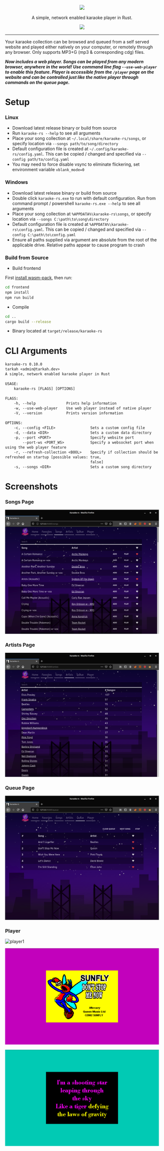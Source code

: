 <p align="center">
  <a href="assets/logo.png">
    <img src="assets/logo.png" width="30%" />
  </a>
</p>
<p align="center">
  A simple, network enabled karaoke player in Rust.
</p>
<p align="center">
  <a href="https://dev.azure.com/tarkah/karaoke-rs/_build/latest?definitionId=1&branchName=master">
    <img src="https://dev.azure.com/tarkah/karaoke-rs/_apis/build/status/tarkah.karaoke-rs?branchName=master" />
  </a>
</p>

---

Your karaoke collection can be browsed and queued from a self served website and played either natively on your computer, or remotely through any browser. Only supports MP3+G (mp3 & corresponding cdg) files.

**_Now includes a web player. Songs can be played from any modern browser, anywhere in the world! Use command line flag `--use-web-player` to enable this feature. Player is accessible from the `/player` page on the website and can be controlled just like the native player through commands on the queue page._**

# Setup
### Linux
- Download latest release binary or build from source
- Run `karaoke-rs --help` to see all arguments
- Place your song collection at `~/.local/share/karaoke-rs/songs`, or specify location via `--songs path/to/song/directory`
- Default configuration file is created at `~/.config/karaoke-rs/config.yaml`. This can be copied / changed and specified via `--config path/to/config.yaml`
- You may need to force disable vsync to eliminate flickering, set environment variable `vblank_mode=0`

### Windows
- Download latest release binary or build from source
- Double click `karaoke-rs.exe` to run with default configuration. Run from command prompt / powershell `karaoke-rs.exe --help` to see all arguments
- Place your song collection at `%APPDATA%\karaoke-rs\songs`, or specify location via `--songs C:\path\to\song\directory`
- Default configuration file is created at `%APPDATA%\karaoke-rs\config.yaml`. This can be copied / changed and specified via `--config C:\path\to\config.yaml`
- Ensure all paths supplied via argument are absolute from the root of the applicable drive. Relative paths appear to cause program to crash

### Build from Source
- Build frontend

First [install wasm-pack](https://rustwasm.github.io/wasm-pack/installer/), then run:
```sh
cd frontend
npm install
npm run build
```
- Compile
```sh
cd ..
cargo build --release
```
- Binary located at `target/release/karaoke-rs`

# CLI Arguments
```
karoake-rs 0.10.0
tarkah <admin@tarkah.dev>
A simple, network enabled karaoke player in Rust

USAGE:
    karaoke-rs [FLAGS] [OPTIONS]

FLAGS:
    -h, --help              Prints help information
    -w, --use-web-player    Use web player instead of native player
    -V, --version           Prints version information

OPTIONS:
    -c, --config <FILE>                Sets a custom config file
    -d, --data <DIR>                   Sets a custom data directory
    -p, --port <PORT>                  Specify website port
        --port-ws <PORT_WS>            Specify a websocket port when using the web player feature
    -r, --refresh-collection <BOOL>    Specify if collection should be refreshed on startup [possible values: true,
                                       false]
    -s, --songs <DIR>                  Sets a custom song directory
```

# Screenshots

### Songs Page
![songs](/screenshots/songs.png?raw=true)

### Artists Page
![artists](/screenshots/artists.png?raw=true)

### Queue Page
![queue](/screenshots/queue.png?raw=true)

### Player
![player1](/assets/background.png?raw=true)

![player1](/screenshots/player_1.png?raw=true)

![player2](/screenshots/player_2.png?raw=true)
